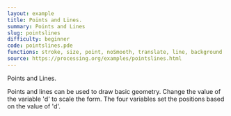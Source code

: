 ```yaml
---
layout: example
title: Points and Lines.
summary: Points and Lines
slug: pointslines
difficulty: beginner
code: pointslines.pde
functions: stroke, size, point, noSmooth, translate, line, background
source: https://processing.org/examples/pointslines.html
---
```


Points and Lines. 

 Points and lines can be used to draw basic geometry. Change the value of the variable 'd' to scale the form. The four variables set the positions based on the value of 'd'.
